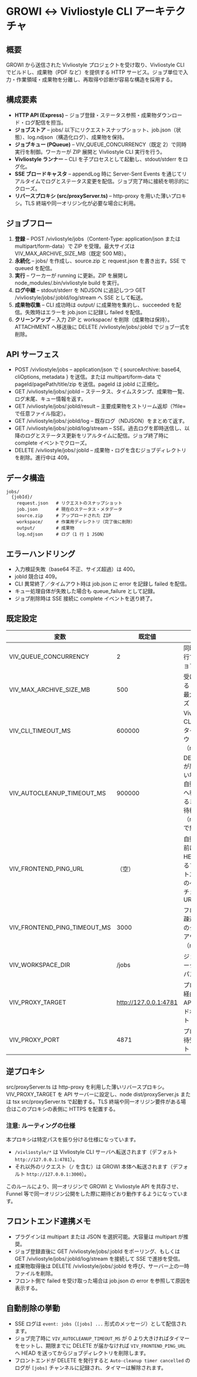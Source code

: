 # GROWI ↔ Vivliostyle CLI アーキテクチャ

## 概要
GROWI から送信された Vivliostyle プロジェクトを受け取り、Vivliostyle CLI でビルドし、成果物（PDF など）を提供する HTTP サービス。ジョブ単位で入力・作業領域・成果物を分離し、再取得や診断が容易な構造を採用する。

## 構成要素
- **HTTP API (Express)** – ジョブ登録・ステータス参照・成果物ダウンロード・ログ配信を担当。
- **ジョブストア** – jobs/<jobId> 以下にリクエストスナップショット、job.json（状態）、log.ndjson（構造化ログ）、成果物を保持。
- **ジョブキュー (PQueue)** – VIV_QUEUE_CONCURRENCY（既定 2）で同時実行を制御。ワーカーが ZIP 展開と Vivliostyle CLI 実行を行う。
- **Vivliostyle ランナー** – CLI を子プロセスとして起動し、stdout/stderr をログ化。
- **SSE ブロードキャスタ** – appendLog 時に Server-Sent Events を通じてリアルタイムでログとステータス変更を配信。ジョブ完了時に接続を明示的にクローズ。
- **リバースプロキシ (src/proxyServer.ts)** – http-proxy を用いた薄いプロキシ。TLS 終端や同一オリジン化が必要な場合に利用。

## ジョブフロー
1. **登録** – POST /vivliostyle/jobs（Content-Type: application/json または multipart/form-data）で ZIP を受理。最大サイズは VIV_MAX_ARCHIVE_SIZE_MB（既定 500 MB）。
2. **永続化** – jobs/<jobId> を作成し、source.zip と request.json を書き出す。SSE で queued を配信。
3. **実行** – ワーカーが running に更新。ZIP を展開し node_modules/.bin/vivliostyle build を実行。
4. **ログ中継** – stdout/stderr を NDJSON に追記しつつ GET /vivliostyle/jobs/:jobId/log/stream へ SSE として転送。
5. **成果物収集** – CLI 成功時は output/ に成果物を集約し、succeeded を配信。失敗時はエラーを job.json に記録し failed を配信。
6. **クリーンアップ** – 入力 ZIP と workspace/ を削除（成果物は保持）。ATTACHMENT へ移送後に DELETE /vivliostyle/jobs/:jobId でジョブ一式を削除。

## API サーフェス
- POST /vivliostyle/jobs – application/json で { sourceArchive: base64, cliOptions, metadata } を送信。または multipart/form-data で pageId/pagePath/title/zip を送信。pageId は jobId に正規化。
- GET /vivliostyle/jobs/:jobId – ステータス、タイムスタンプ、成果物一覧、ログ末尾、キュー情報を返す。
- GET /vivliostyle/jobs/:jobId/result – 主要成果物をストリーム返却（?file= で任意ファイル指定）。
- GET /vivliostyle/jobs/:jobId/log – 既存ログ（NDJSON）をまとめて返す。
- GET /vivliostyle/jobs/:jobId/log/stream – SSE。過去ログを即時送信し、以降のログとステータス更新をリアルタイムに配信。ジョブ終了時に complete イベントでクローズ。
- DELETE /vivliostyle/jobs/:jobId – 成果物・ログを含むジョブディレクトリを削除。進行中は 409。

## データ構造
```
jobs/
  {jobId}/
    request.json   # リクエストのスナップショット
    job.json       # 現在のステータス・メタデータ
    source.zip     # アップロードされた ZIP
    workspace/     # 作業用ディレクトリ（完了後に削除）
    output/        # 成果物
    log.ndjson     # ログ（1 行 1 JSON）
```

## エラーハンドリング
- 入力検証失敗（base64 不正、サイズ超過）は 400。
- jobId 競合は 409。
- CLI 異常終了／タイムアウト時は job.json に error を記録し failed を配信。
- キュー処理自体が失敗した場合も queue_failure として記録。
- ジョブ削除時は SSE 接続に complete イベントを送り終了。

## 既定設定
| 変数 | 既定値 | 説明 |
| --- | --- | --- |
| VIV_QUEUE_CONCURRENCY | 2 | 同時に実行するジョブ数 |
| VIV_MAX_ARCHIVE_SIZE_MB | 500 | 受け付ける ZIP の最大サイズ |
| VIV_CLI_TIMEOUT_MS | 600000 | Vivliostyle CLI 実行のタイムアウト（ms） |
| VIV_AUTOCLEANUP_TIMEOUT_MS | 900000 | DELETE が届かない場合に自動削除へ移行するまでの待機時間（ms、0 で無効化） |
| VIV_FRONTEND_PING_URL | （空） | 自動削除前に HEAD するフロントエンドのヘルスチェック URL |
| VIV_FRONTEND_PING_TIMEOUT_MS | 3000 | フロント疎通確認のタイムアウト（ms） |
| VIV_WORKSPACE_DIR | <repo>/jobs | ジョブデータ保存パス |
| VIV_PROXY_TARGET | http://127.0.0.1:4781 | プロキシ経由時の API エンドポイント |
| VIV_PROXY_PORT | 4871 | プロキシ待受ポート |

## 逆プロキシ
src/proxyServer.ts は http-proxy を利用した薄いリバースプロキシ。VIV_PROXY_TARGET を API サーバーに設定し、node dist/proxyServer.js または tsx src/proxyServer.ts で起動する。TLS 終端や同一オリジン要件がある場合はこのプロキシの表側に HTTPS を配置する。

### 注意: ルーティングの仕様
本プロキシは特定パスを振り分ける仕様になっています。
- `/vivliostyle/*` は Vivliostyle CLI サーバへ転送されます（デフォルト `http://127.0.0.1:4781`）。
- それ以外のリクエスト（`/` を含む）は GROWI 本体へ転送されます（デフォルト `http://127.0.0.1:3000`）。

このルールにより、同一オリジンで GROWI と Vivliostyle API を共存させ、Funnel 等で同一オリジン公開をした際に期待どおり動作するようになっています。

## フロントエンド連携メモ
- プラグインは multipart または JSON を選択可能。大容量は multipart が推奨。
- ジョブ登録直後に GET /vivliostyle/jobs/:jobId をポーリング、もしくは GET /vivliostyle/jobs/:jobId/log/stream を接続して SSE で進捗を受信。
- 成果物取得後は DELETE /vivliostyle/jobs/:jobId を呼び、サーバー上の一時ファイルを削除。
- フロント側で failed を受け取った場合は job.json の error を参照して原因を表示する。


## 自動削除の挙動
- SSE ログは `event: jobs`（`[jobs] ...` 形式のメッセージ）として配信されます。
- ジョブ完了時に `VIV_AUTOCLEANUP_TIMEOUT_MS` が 0 より大きければタイマーをセットし、期限までに DELETE が届かなければ `VIV_FRONTEND_PING_URL` へ HEAD を送ってからジョブディレクトリを削除します。
- フロントエンドが DELETE を発行すると `Auto-cleanup timer cancelled` のログが `[jobs]` チャンネルに記録され、タイマーは解除されます。

